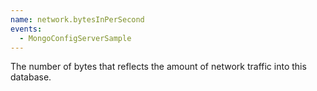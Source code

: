 ```yaml
---
name: network.bytesInPerSecond
events:
  - MongoConfigServerSample
---
```


The number of bytes that reflects the amount of network traffic into this database.